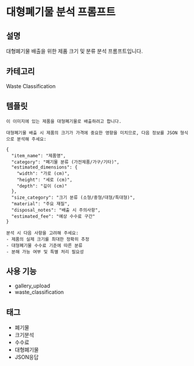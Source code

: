 # 대형폐기물 분석 프롬프트

## 설명
대형폐기물 배출을 위한 제품 크기 및 분류 분석 프롬프트입니다.

## 카테고리
Waste Classification

## 템플릿
```
이 이미지에 있는 제품을 대형폐기물로 배출하려고 합니다. 

대형폐기물 배출 시 제품의 크기가 가격에 중요한 영향을 미치므로, 다음 정보를 JSON 형식으로 분석해 주세요:

{
  "item_name": "제품명",
  "category": "폐기물 분류 (가전제품/가구/기타)",
  "estimated_dimensions": {
    "width": "가로 (cm)",
    "height": "세로 (cm)", 
    "depth": "깊이 (cm)"
  },
  "size_category": "크기 분류 (소형/중형/대형/특대형)",
  "material": "주요 재질",
  "disposal_notes": "배출 시 주의사항",
  "estimated_fee": "예상 수수료 구간"
}

분석 시 다음 사항을 고려해 주세요:
- 제품의 실제 크기를 최대한 정확히 추정
- 대형폐기물 수수료 기준에 따른 분류
- 분해 가능 여부 및 특별 처리 필요성
```

## 사용 기능
- gallery_upload
- waste_classification

## 태그
- 폐기물
- 크기분석
- 수수료
- 대형폐기물
- JSON응답